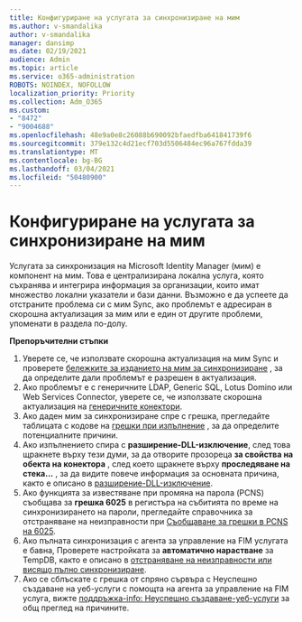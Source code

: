 ```yaml
---
title: Конфигуриране на услугата за синхронизиране на мим
ms.author: v-smandalika
author: v-smandalika
manager: dansimp
ms.date: 02/19/2021
audience: Admin
ms.topic: article
ms.service: o365-administration
ROBOTS: NOINDEX, NOFOLLOW
localization_priority: Priority
ms.collection: Adm_O365
ms.custom:
- "8472"
- "9004688"
ms.openlocfilehash: 48e9a0e8c26088b690092bfaedfba641841739f6
ms.sourcegitcommit: 379e132c4d21ecf703d5506484ec96a767fdda39
ms.translationtype: MT
ms.contentlocale: bg-BG
ms.lasthandoff: 03/04/2021
ms.locfileid: "50480900"
---
```

# <a name="configure-mim-sync-service"></a>Конфигуриране на услугата за синхронизиране на мим

Услугата за синхронизация на Microsoft Identity Manager (мим) е компонент на мим. Това е централизирана локална услуга, която съхранява и интегрира информация за организации, които имат множество локални указатели и бази данни. Възможно е да успеете да отстраните проблема си с мим Sync, ако проблемът е адресиран в скорошна актуализация за мим или е един от другите проблеми, упоменати в раздела по-долу.

**Препоръчителни стъпки**

1. Уверете се, че използвате скорошна актуализация на мим Sync и проверете [бележките за изданието на мим за синхронизиране](https://docs.microsoft.com/microsoft-identity-manager/reference/version-history) , за да определите дали проблемът е разрешен в актуализация.
2. Ако проблемът е с генеричните LDAP, Generic SQL, Lotus Domino или Web Services Connector, уверете се, че използвате скорошна актуализация на [генеричните конектори](https://docs.microsoft.com/microsoft-identity-manager/reference/microsoft-identity-manager-2016-connector-version-history).
3. Ако даден мим за синхронизиране спре с грешка, прегледайте таблицата с кодове на [грешки при изпълнение](https://docs.microsoft.com/microsoft-identity-manager/reference/maerrorcodes) , за да определите потенциалните причини.
4. Ако изпълнението спира с **разширение-DLL-изключение**, след това щракнете върху тези думи, за да отворите прозореца **за свойства на обекта на конектора** , след което щракнете върху **проследяване на стека...** , за да видите повече информация за основната причина, както е описано в [разширение-DLL-изключение](https://social.technet.microsoft.com/wiki/contents/articles/7515.fim-troubleshooting-extension-dll-exception.aspx).
5. Ако функцията за известяване при промяна на парола (PCNS) съобщава за **грешка 6025** в регистъра на събитията по време на синхронизирането на пароли, прегледайте справочника за отстраняване на неизправности при [Съобщаване за грешки в PCNS на 6025](https://social.technet.microsoft.com/wiki/contents/articles/4159.pcns-troubleshooting-event-id-6025.aspx).
6. Ако пълната синхронизация с агента за управление на FIM услугата е бавна, Проверете настройката за **автоматично нарастване** за TempDB, както е описано в [отстраняване на неизправности или висящо пълно синхронизиране](https://social.technet.microsoft.com/wiki/contents/articles/14713.troubleshooting-fim-performance-slow-or-hanging-full-synchronization.aspx).
7. Ако се сблъскате с грешка от спряно сървъра с Неуспешно създаване на уеб-услуги с помощта на агента за управление на FIM услуга, вижте [поддръжка-info: Неуспешно създаване-уеб-услуги](https://docs.microsoft.com/archive/blogs/iamsupport/support-info-fimma-failed-creation-via-web-services) за общ преглед на причините.

